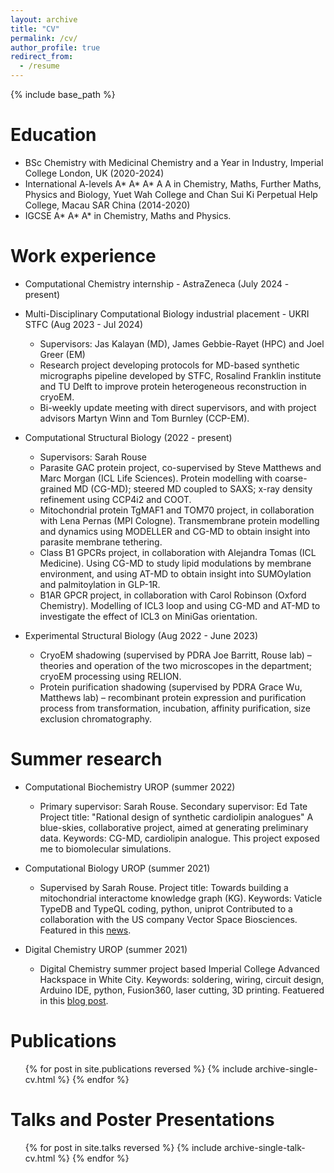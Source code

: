 ```yaml
---
layout: archive
title: "CV"
permalink: /cv/
author_profile: true
redirect_from:
  - /resume
---
```


{% include base_path %}

Education
======
* BSc Chemistry with Medicinal Chemistry and a Year in Industry, Imperial College London, UK (2020-2024)
* International A-levels A* A* A* A A in Chemistry, Maths, Further Maths, Physics and Biology, Yuet Wah College and Chan Sui Ki Perpetual Help College, Macau SAR China (2014-2020)
* IGCSE A* A* A* in Chemistry, Maths and Physics.

Work experience
======
* Computational Chemistry internship - AstraZeneca (July 2024 - present)
* Multi-Disciplinary Computational Biology industrial placement - UKRI STFC (Aug 2023 - Jul 2024)
  * Supervisors: Jas Kalayan (MD), James Gebbie-Rayet (HPC) and Joel Greer (EM)
  * Research project developing protocols for MD-based synthetic micrographs pipeline developed by STFC, Rosalind Franklin institute and TU Delft to improve protein heterogeneous reconstruction in cryoEM.
  * Bi-weekly update meeting with direct supervisors, and with project advisors Martyn Winn and Tom Burnley (CCP-EM).
  

* Computational Structural Biology (2022 - present)
  * Supervisors: Sarah Rouse
  * Parasite GAC protein project, co-supervised by Steve Matthews and Marc Morgan (ICL Life Sciences). Protein modelling with coarse-grained MD (CG-MD); steered MD coupled to SAXS; x-ray density refinement using CCP4i2 and COOT. 
  * Mitochondrial protein TgMAF1 and TOM70 project, in collaboration with Lena Pernas (MPI Cologne). Transmembrane protein modelling and dynamics using MODELLER and CG-MD to obtain insight into parasite membrane tethering.
  * Class B1 GPCRs project, in collaboration with Alejandra Tomas (ICL Medicine). Using CG-MD to study lipid modulations by membrane environment, and using AT-MD to obtain insight into SUMOylation and palmitoylation in GLP-1R.
  * B1AR GPCR project, in collaboration with Carol Robinson (Oxford Chemistry). Modelling of ICL3 loop and using CG-MD and AT-MD to investigate the effect of ICL3 on MiniGas orientation.
  

* Experimental Structural Biology (Aug 2022 - June 2023)
  * CryoEM shadowing (supervised by PDRA Joe Barritt, Rouse lab) – theories and operation of the two microscopes in the department; cryoEM processing using RELION.
  * Protein purification shadowing (supervised by PDRA Grace Wu, Matthews lab) – recombinant protein expression and purification process from transformation, incubation, affinity purification, size exclusion chromatography.
  
  
Summer research
======
* Computational Biochemistry UROP (summer 2022)
  * Primary supervisor: Sarah Rouse. Secondary supervisor: Ed Tate Project title: "Rational design of synthetic cardiolipin analogues" A blue-skies, collaborative project, aimed at generating preliminary data. Keywords: CG-MD, cardiolipin analogue. This project exposed me to biomolecular simulations.

* Computational Biology UROP (summer 2021)
  * Supervised by Sarah Rouse. Project title: Towards building a mitochondrial interactome knowledge graph (KG). Keywords: Vaticle TypeDB and TypeQL coding, python, uniprot Contributed to a collaboration with the US company Vector Space Biosciences. Featured in this [news](https://www.imperial.ac.uk/news/234034/ai-life-sciences-research-gets-boost/).

* Digital Chemistry UROP (summer 2021)
  * Digital Chemistry summer project based Imperial College Advanced Hackspace in White City. Keywords: soldering, wiring, circuit design, Arduino IDE, python, Fusion360, laser cutting, 3D printing. Featuered in this [blog post](https://blogs.imperial.ac.uk/natural-sciences/2021/09/06/reflecting-on-the-2021-digifab-hackathon/).


Publications
======
  <ul>{% for post in site.publications reversed %}
    {% include archive-single-cv.html %}
  {% endfor %}</ul>
  
Talks and Poster Presentations
======
  <ul>{% for post in site.talks reversed %}
    {% include archive-single-talk-cv.html  %}
  {% endfor %}</ul>
  

